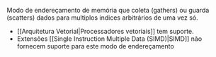 Modo de endereçamento de memória que coleta (gathers) ou guarda (scatters) dados para multiplos indices arbitrários de uma vez só.
- [[Arquitetura Vetorial|Processadores vetoriais]] tem suporte.
- Extensões [[Single Instruction Multiple Data (SIMD)|SIMD]] não fornecem suporte  para este modo de endereçamento

